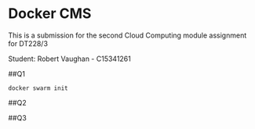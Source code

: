 # Docker CMS

This is a submission for the second Cloud Computing module assignment for DT228/3

Student: Robert Vaughan - C15341261

##Q1

```
docker swarm init
```

##Q2

##Q3
